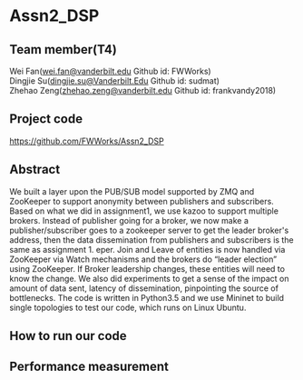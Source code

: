 # Assn2_DSP
## Team member(T4)
Wei Fan(wei.fan@vanderbilt.edu Github id: FWWorks)  
Dingjie Su(dingjie.su@Vanderbilt.Edu Github id: sudmat)  
Zhehao Zeng(zhehao.zeng@vanderbilt.edu Github id: frankvandy2018) 

## Project code
https://github.com/FWWorks/Assn2_DSP

## Abstract
We built a layer upon the PUB/SUB model supported by ZMQ and ZooKeeper to support anonymity between publishers and subscribers. 
Based on what we did in assignment1, we use kazoo to support multiple brokers. Instead of publisher going for a broker, we now make a  publisher/subscriber goes to a zookeeper server to get the leader broker's address, then the data dissemination from publishers and subscribers is the same as assignment 1. eper. Join and Leave of entities is now handled via ZooKeeper via Watch mechanisms and the brokers do “leader election” using ZooKeeper. If Broker leadership changes, these entities will need to know the change. 
We also did experiments to get a sense of the impact on amount of data sent, latency of dissemination, pinpointing the source of bottlenecks.
The code is written in Python3.5 and we use Mininet to build single topologies to test our code, which runs on Linux Ubuntu.

## How to run our code

## Performance measurement
